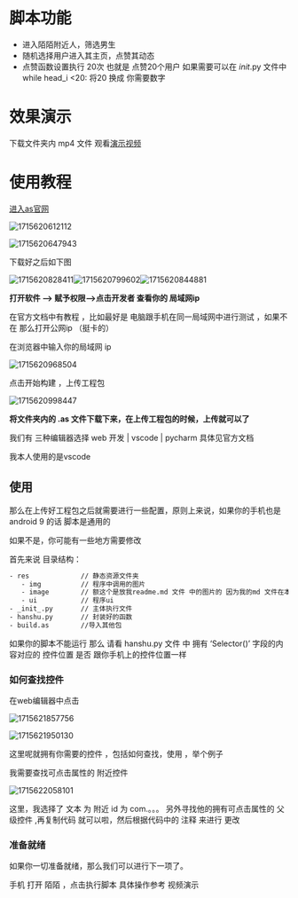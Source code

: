 # 脚本功能

* 进入陌陌附近人，筛选男生
* 随机选择用户进入其主页，点赞其动态
* 点赞函数设置执行 20次 也就是 点赞20个用户 如果需要可以在  _init_.py 文件中 while head_i <20: 将20 换成 你需要数字

# 效果演示

下载文件夹内 mp4 文件 观看[演示视频](https://github.com/djsindn/momo-/blob/main/%E9%99%8C%E9%99%8C%E9%99%84%E8%BF%91%E4%BA%BA%E5%8A%A8%E6%80%81%E7%82%B9%E8%B5%9E_1/QQ%E8%A7%86%E9%A2%9120240514011148.mp4)


# 使用教程

[进入as官网  ](http://dev.airscript.cn/)

![1715620612112](image/readme/1715620612112.png)

![1715620647943](image/readme/1715620647943.png)

下载好之后如下图

![1715620828411](image/readme/1715620828411.png)![1715620799602](image/readme/1715620799602.png)![1715620844881](image/readme/1715620844881.png)

**打开软件 --> 赋予权限-->点击开发者 查看你的 局域网ip**

在官方文档中有教程 ，比如最好是 电脑跟手机在同一局域网中进行测试 ，如果不在 那么打开公网ip （挺卡的）

在浏览器中输入你的局域网 ip 

![1715620968504](image/readme/1715620968504.png)

点击开始构建 ，上传工程包

![1715620998447](image/readme/1715620998447.png)

**将文件夹内的 .as 文件下载下来，在上传工程包的时候，上传就可以了**

我们有 三种编辑器选择 web 开发 | vscode | pycharm 具体见官方文档

我本人使用的是vscode 

## 使用

那么在上传好工程包之后就需要进行一些配置，原则上来说，如果你的手机也是android 9 的话 脚本是通用的 

如果不是，你可能有一些地方需要修改 

首先来说 目录结构：

```bash
- res             // 静态资源文件夹
   - img          // 程序中调用的图片
   - image        // 额这个是放我readme.md 文件 中的图片的 因为我的md 文件在本地写的
   - ui           // 程序ui
- _init_.py       // 主体执行文件
- hanshu.py       // 封装好的函数
- build.as        //导入其他包   
```

如果你的脚本不能运行 那么 请看 hanshu.py 文件 中 拥有 ‘Selector()’ 字段的内容对应的 控件位置 是否 跟你手机上的控件位置一样

### 如何查找控件

在web编辑器中点击

![1715621857756](image/readme/1715621857756.png)

![1715621950130](image/readme/1715621950130.png)


这里呢就拥有你需要的控件 ，包括如何查找，使用 ，举个例子

我需要查找可点击属性的 附近控件

![1715622058101](image/readme/1715622058101.png)

这里，我选择了 文本 为 附近 id 为 com.。。。 另外寻找他的拥有可点击属性的 父级控件 ,再复制代码 就可以啦，然后根据代码中的 注释 来进行 更改

### 准备就绪

如果你一切准备就绪，那么我们可以进行下一项了。

手机 打开 陌陌 ，点击执行脚本 具体操作参考 视频演示
